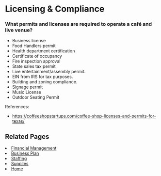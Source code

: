 # Licensing & Compliance

### What permits and licenses are required to operate a café and live venue?
- Business license
- Food Handlers permit
- Health department certification
- Certificate of occupancy
- Fire inspection approval
- State sales tax permit
- Live entertainment/assembly permit.
- EIN from IRS for tax purposes.
- Building and zoning compliance.
- Signage permit
- Music License
- Outdoor Seating Permit

References: 
- https://coffeeshopstartups.com/coffee-shop-licenses-and-permits-for-texas/ 


## Related Pages
<li><a href="finances.md">Financial Management</a></li>
<li><a href="plan.md">Business Plan</a></li>
<li><a href="staff.md">Staffing</a></li>
<li><a href="supplies.md">Supplies</a></li>
<li><a href="index.html">Home</a></li>